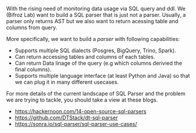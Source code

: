 With the rising need of monitoring data usage via SQL query and ddl. We (Bifroz Lab) want to build a SQL parser that is just not a parser.
Usually, a parser only returns AST but we also want to return acessing table and columns from query.

More specifically, we want to build a _parser_ with following capabilities:

 - Supports multiple SQL dialects (Posgres, BigQuery, Trino, Spark).
 - Can return accessing tables and columns of each tables.
 - Can return Data linage of the query (e.g which columns derivied the final columns). 
 - Supports multiple language interface (at least Python and Java) so that we can plug it in many different usecases.

For more details of the current landscape of SQL Parser and the problem we are trying to tackle, you should take a view at these blogs.
 - https://hackernoon.com/14-open-source-sql-parsers
 - https://github.com/DTStack/dt-sql-parser
 - https://sonra.io/sql-parser/sql-parser-use-cases/
